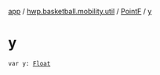 [app](../../index.md) / [hwp.basketball.mobility.util](../index.md) / [PointF](index.md) / [y](.)

# y

`var y: `[`Float`](https://kotlinlang.org/api/latest/jvm/stdlib/kotlin/-float/index.html)